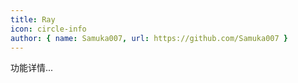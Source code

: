 ```yaml
---
title: Ray
icon: circle-info
author: { name: Samuka007, url: https://github.com/Samuka007 }
---
```


功能详情...
